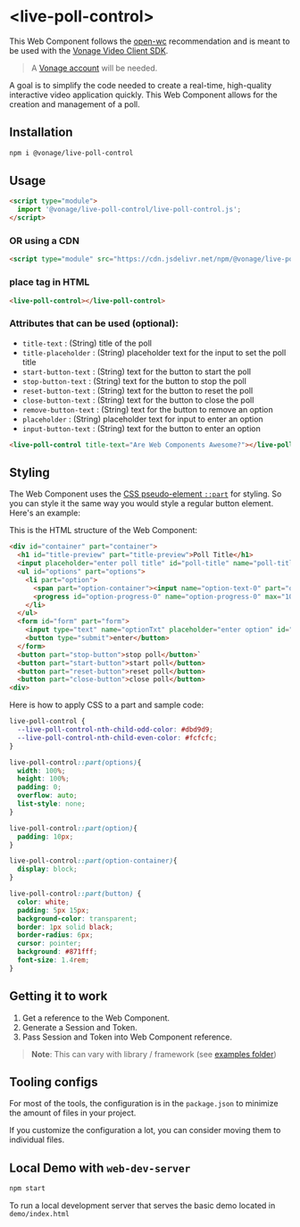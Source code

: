 # \<live-poll-control>

This Web Component follows the [open-wc](https://github.com/open-wc/open-wc) recommendation and is meant to be used with the [Vonage Video Client SDK](https://developer.vonage.com/en/video/client-sdks/web/overview).

> A [Vonage account](https://ui.idp.vonage.com/ui/auth/registration) will be needed.

A goal is to simplify the code needed to create a real-time, high-quality interactive video application quickly. This Web Component allows for the creation and management of a poll.

## Installation

```bash
npm i @vonage/live-poll-control
```

## Usage

```html
<script type="module">
  import '@vonage/live-poll-control/live-poll-control.js';
</script>
```

### OR using a CDN
```html
<script type="module" src="https://cdn.jsdelivr.net/npm/@vonage/live-poll-control@latest/live-poll-control.js/+esm"></script>

```

### place tag in HTML

```html
<live-poll-control></live-poll-control>
```

### Attributes that can be used (optional):

- `title-text` : (String) title of the poll
- `title-placeholder` : (String) placeholder text for the input to set the poll title
- `start-button-text` : (String) text for the button to start the poll
- `stop-button-text` : (String) text for the button to stop the poll
- `reset-button-text` : (String) text for the button to reset the poll
- `close-button-text` : (String) text for the button to close the poll
- `remove-button-text` : (String) text for the button to remove an option
- `placeholder` : (String) placeholder text for input to enter an option
- `input-button-text` : (String) text for the button to enter an option

```html
<live-poll-control title-text="Are Web Components Awesome?"></live-poll-control>
```

## Styling

The Web Component uses the [CSS pseudo-element `::part`](https://developer.mozilla.org/en-US/docs/Web/CSS/::part) for styling. So you can style it the same way you would style a regular button element. Here's an example:

This is the HTML structure of the Web Component:

```html
<div id="container" part="container">
  <h1 id="title-preview" part="title-preview">Poll Title</h1>
  <input placeholder="enter poll title" id="poll-title" name="poll-title-input" part="title-input"></input>
  <ul id="options" part="options">
    <li part="option">
      <span part="option-container"><input name="option-text-0" part="option-input"></input><button part="remove-button">remove</button></span>
      <progress id="option-progress-0" name="option-progress-0" max="100" part="option-progress">70%</progress><output name="option-result-0" for="option-progress-0" part="option-output">7</output>
    </li>
  </ul>
  <form id="form" part="form">
    <input type="text" name="optionTxt" placeholder="enter option" id="optionTxt" part="input"></input>
    <button type="submit">enter</button>
  </form>
  <button part="stop-button">stop poll</button>`
  <button part="start-button">start poll</button>          
  <button part="reset-button">reset poll</button>
  <button part="close-button">close poll</button>
<div>
```

Here is how to apply CSS to a part and sample code:
```css
live-poll-control {
  --live-poll-control-nth-child-odd-color: #dbd9d9;
  --live-poll-control-nth-child-even-color: #fcfcfc;
}

live-poll-control::part(options){
  width: 100%;
  height: 100%;
  padding: 0;
  overflow: auto;
  list-style: none;
}

live-poll-control::part(option){
  padding: 10px;
}

live-poll-control::part(option-container){
  display: block;
}

live-poll-control::part(button) {
  color: white;
  padding: 5px 15px;
  background-color: transparent;
  border: 1px solid black;
  border-radius: 6px;
  cursor: pointer;
  background: #871fff;
  font-size: 1.4rem;
}
```

## Getting it to work

1. Get a reference to the Web Component.
2. Generate a Session and Token.
3. Pass Session and Token into Web Component reference.

>**Note**: This can vary with library / framework (see [examples folder](../examples))

## Tooling configs

For most of the tools, the configuration is in the `package.json` to minimize the amount of files in your project.

If you customize the configuration a lot, you can consider moving them to individual files.

## Local Demo with `web-dev-server`

```bash
npm start
```

To run a local development server that serves the basic demo located in `demo/index.html`
